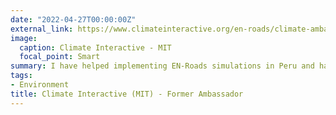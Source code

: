 ```yaml
---
date: "2022-04-27T00:00:00Z"
external_link: https://www.climateinteractive.org/en-roads/climate-ambassadors/
image:
  caption: Climate Interactive - MIT
  focal_point: Smart
summary: I have helped implementing EN-Roads simulations in Peru and have translated material in Spanish.
tags:
- Environment
title: Climate Interactive (MIT) - Former Ambassador
---
```

